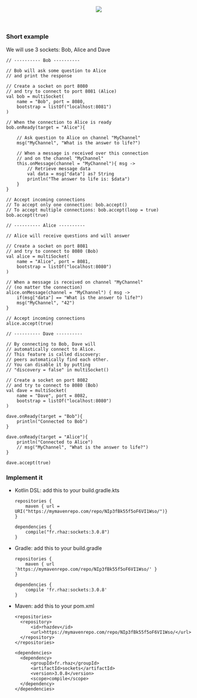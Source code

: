 <h3 align=center>
    <img src="https://i.imgur.com/7SRZq5u.jpg"/><br>
</h3>
<br>

### Short example

We will use 3 sockets: Bob, Alice and Dave


    // ---------- Bob ----------

    // Bob will ask some question to Alice
    // and print the response

    // Create a socket on port 8080
    // and try to connect to port 8081 (Alice)
    val bob = multiSocket(
        name = "Bob", port = 8080,
        bootstrap = listOf("localhost:8081")
    )

    // When the connection to Alice is ready
    bob.onReady(target = "Alice"){

        // Ask question to Alice on channel "MyChannel"
        msg("MyChannel", "What is the answer to life?")

        // When a message is received over this connection
        // and on the channel "MyChannel"
        this.onMessage(channel = "MyChannel"){ msg ->
            // Retrieve message data
            val data = msg["data"] as? String
            println("The answer to life is: $data")
        }
    }

    // Accept incoming connections
    // To accept only one connection: bob.accept()
    // To accept multiple connections: bob.accept(loop = true)
    bob.accept(true)

    // ---------- Alice ----------

    // Alice will receive questions and will answer

    // Create a socket on port 8081
    // and try to connect to 8080 (Bob)
    val alice = multiSocket(
        name = "Alice", port = 8081,
        bootstrap = listOf("localhost:8080")
    )

    // When a message is received on channel "MyChannel"
    // (no matter the connection)
    alice.onMessage(channel = "MyChannel") { msg ->
        if(msg["data"] == "What is the answer to life?")
        msg("MyChannel", "42")
    }

    // Accept incoming connections
    alice.accept(true)

    // ---------- Dave ----------

    // By connecting to Bob, Dave will
    // automatically connect to Alice.
    // This feature is called discovery:
    // peers automatically find each other.
    // You can disable it by putting
    // "discovery = false" in multiSocket()

    // Create a socket on port 8082
    // and try to connect to 8080 (Bob)
    val dave = multiSocket(
        name = "Dave", port = 8082,
        bootstrap = listOf("localhost:8080")
    )

    dave.onReady(target = "Bob"){
        println("Connected to Bob")
    }

    dave.onReady(target = "Alice"){
        println("Connected to Alice")
        // msg("MyChannel", "What is the answer to life?")
    }

    dave.accept(true)

### Implement it

- Kotlin DSL: add this to your build.gradle.kts

      repositories {
          maven { url = URI("https://mymavenrepo.com/repo/NIp3fBk55f5oF6VI1Wso/")}
      }

      dependencies {
          compile("fr.rhaz:sockets:3.0.8")
      }

- Gradle: add this to your build.gradle

      repositories {
          maven { url 'https://mymavenrepo.com/repo/NIp3fBk55f5oF6VI1Wso/' }
      }

      dependencies {
          compile 'fr.rhaz:sockets:3.0.8'
      }


- Maven: add this to your pom.xml

      <repositories>
        <repository>
            <id>rhazdev</id>
            <url>https://mymavenrepo.com/repo/NIp3fBk55f5oF6VI1Wso/</url>
        </repository>
      </repositories>

      <dependencies>
        <dependency>
            <groupId>fr.rhaz</groupId>
            <artifactId>sockets</artifactId>
            <version>3.0.8</version>
            <scope>compile</scope>
        </dependency>
      </dependencies>
